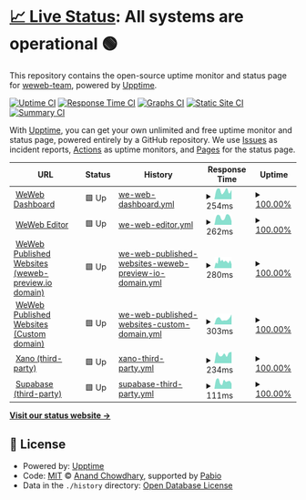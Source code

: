 # [📈 Live Status](https://status.weweb.io): <!--live status--> **All systems are operational 🟢**

This repository contains the open-source uptime monitor and status page for [weweb-team](https://status.weweb.io), powered by [Upptime](https://github.com/upptime/upptime).

[![Uptime CI](https://github.com/weweb-team/status-page/workflows/Uptime%20CI/badge.svg)](https://github.com/weweb-team/status-page/actions?query=workflow%3A%22Uptime+CI%22)
[![Response Time CI](https://github.com/weweb-team/status-page/workflows/Response%20Time%20CI/badge.svg)](https://github.com/weweb-team/status-page/actions?query=workflow%3A%22Response+Time+CI%22)
[![Graphs CI](https://github.com/weweb-team/status-page/workflows/Graphs%20CI/badge.svg)](https://github.com/weweb-team/status-page/actions?query=workflow%3A%22Graphs+CI%22)
[![Static Site CI](https://github.com/weweb-team/status-page/workflows/Static%20Site%20CI/badge.svg)](https://github.com/weweb-team/status-page/actions?query=workflow%3A%22Static+Site+CI%22)
[![Summary CI](https://github.com/weweb-team/status-page/workflows/Summary%20CI/badge.svg)](https://github.com/weweb-team/status-page/actions?query=workflow%3A%22Summary+CI%22)

With [Upptime](https://upptime.js.org), you can get your own unlimited and free uptime monitor and status page, powered entirely by a GitHub repository. We use [Issues](https://github.com/weweb-team/status-page/issues) as incident reports, [Actions](https://github.com/weweb-team/status-page/actions) as uptime monitors, and [Pages](https://status.weweb.io) for the status page.

<!--start: status pages-->
<!-- This summary is generated by Upptime (https://github.com/upptime/upptime) -->
<!-- Do not edit this manually, your changes will be overwritten -->
<!-- prettier-ignore -->
| URL | Status | History | Response Time | Uptime |
| --- | ------ | ------- | ------------- | ------ |
| <img alt="" src="https://status.weweb.io/weweb-logo-icon-white.svg" height="13"> [WeWeb Dashboard](https://dashboard.weweb.io/) | 🟩 Up | [we-web-dashboard.yml](https://github.com/weweb-team/status-page/commits/HEAD/history/we-web-dashboard.yml) | <details><summary><img alt="Response time graph" src="./graphs/we-web-dashboard/response-time-week.png" height="20"> 254ms</summary><br><a href="https://status.weweb.io/history/we-web-dashboard"><img alt="Response time 296" src="https://img.shields.io/endpoint?url=https%3A%2F%2Fraw.githubusercontent.com%2Fweweb-team%2Fstatus-page%2FHEAD%2Fapi%2Fwe-web-dashboard%2Fresponse-time.json"></a><br><a href="https://status.weweb.io/history/we-web-dashboard"><img alt="24-hour response time 279" src="https://img.shields.io/endpoint?url=https%3A%2F%2Fraw.githubusercontent.com%2Fweweb-team%2Fstatus-page%2FHEAD%2Fapi%2Fwe-web-dashboard%2Fresponse-time-day.json"></a><br><a href="https://status.weweb.io/history/we-web-dashboard"><img alt="7-day response time 254" src="https://img.shields.io/endpoint?url=https%3A%2F%2Fraw.githubusercontent.com%2Fweweb-team%2Fstatus-page%2FHEAD%2Fapi%2Fwe-web-dashboard%2Fresponse-time-week.json"></a><br><a href="https://status.weweb.io/history/we-web-dashboard"><img alt="30-day response time 276" src="https://img.shields.io/endpoint?url=https%3A%2F%2Fraw.githubusercontent.com%2Fweweb-team%2Fstatus-page%2FHEAD%2Fapi%2Fwe-web-dashboard%2Fresponse-time-month.json"></a><br><a href="https://status.weweb.io/history/we-web-dashboard"><img alt="1-year response time 296" src="https://img.shields.io/endpoint?url=https%3A%2F%2Fraw.githubusercontent.com%2Fweweb-team%2Fstatus-page%2FHEAD%2Fapi%2Fwe-web-dashboard%2Fresponse-time-year.json"></a></details> | <details><summary><a href="https://status.weweb.io/history/we-web-dashboard">100.00%</a></summary><a href="https://status.weweb.io/history/we-web-dashboard"><img alt="All-time uptime 100.00%" src="https://img.shields.io/endpoint?url=https%3A%2F%2Fraw.githubusercontent.com%2Fweweb-team%2Fstatus-page%2FHEAD%2Fapi%2Fwe-web-dashboard%2Fuptime.json"></a><br><a href="https://status.weweb.io/history/we-web-dashboard"><img alt="24-hour uptime 100.00%" src="https://img.shields.io/endpoint?url=https%3A%2F%2Fraw.githubusercontent.com%2Fweweb-team%2Fstatus-page%2FHEAD%2Fapi%2Fwe-web-dashboard%2Fuptime-day.json"></a><br><a href="https://status.weweb.io/history/we-web-dashboard"><img alt="7-day uptime 100.00%" src="https://img.shields.io/endpoint?url=https%3A%2F%2Fraw.githubusercontent.com%2Fweweb-team%2Fstatus-page%2FHEAD%2Fapi%2Fwe-web-dashboard%2Fuptime-week.json"></a><br><a href="https://status.weweb.io/history/we-web-dashboard"><img alt="30-day uptime 100.00%" src="https://img.shields.io/endpoint?url=https%3A%2F%2Fraw.githubusercontent.com%2Fweweb-team%2Fstatus-page%2FHEAD%2Fapi%2Fwe-web-dashboard%2Fuptime-month.json"></a><br><a href="https://status.weweb.io/history/we-web-dashboard"><img alt="1-year uptime 100.00%" src="https://img.shields.io/endpoint?url=https%3A%2F%2Fraw.githubusercontent.com%2Fweweb-team%2Fstatus-page%2FHEAD%2Fapi%2Fwe-web-dashboard%2Fuptime-year.json"></a></details>
| <img alt="" src="https://status.weweb.io/weweb-logo-icon-white.svg" height="13"> [WeWeb Editor](https://editor.weweb.io/) | 🟩 Up | [we-web-editor.yml](https://github.com/weweb-team/status-page/commits/HEAD/history/we-web-editor.yml) | <details><summary><img alt="Response time graph" src="./graphs/we-web-editor/response-time-week.png" height="20"> 262ms</summary><br><a href="https://status.weweb.io/history/we-web-editor"><img alt="Response time 310" src="https://img.shields.io/endpoint?url=https%3A%2F%2Fraw.githubusercontent.com%2Fweweb-team%2Fstatus-page%2FHEAD%2Fapi%2Fwe-web-editor%2Fresponse-time.json"></a><br><a href="https://status.weweb.io/history/we-web-editor"><img alt="24-hour response time 126" src="https://img.shields.io/endpoint?url=https%3A%2F%2Fraw.githubusercontent.com%2Fweweb-team%2Fstatus-page%2FHEAD%2Fapi%2Fwe-web-editor%2Fresponse-time-day.json"></a><br><a href="https://status.weweb.io/history/we-web-editor"><img alt="7-day response time 262" src="https://img.shields.io/endpoint?url=https%3A%2F%2Fraw.githubusercontent.com%2Fweweb-team%2Fstatus-page%2FHEAD%2Fapi%2Fwe-web-editor%2Fresponse-time-week.json"></a><br><a href="https://status.weweb.io/history/we-web-editor"><img alt="30-day response time 296" src="https://img.shields.io/endpoint?url=https%3A%2F%2Fraw.githubusercontent.com%2Fweweb-team%2Fstatus-page%2FHEAD%2Fapi%2Fwe-web-editor%2Fresponse-time-month.json"></a><br><a href="https://status.weweb.io/history/we-web-editor"><img alt="1-year response time 310" src="https://img.shields.io/endpoint?url=https%3A%2F%2Fraw.githubusercontent.com%2Fweweb-team%2Fstatus-page%2FHEAD%2Fapi%2Fwe-web-editor%2Fresponse-time-year.json"></a></details> | <details><summary><a href="https://status.weweb.io/history/we-web-editor">100.00%</a></summary><a href="https://status.weweb.io/history/we-web-editor"><img alt="All-time uptime 100.00%" src="https://img.shields.io/endpoint?url=https%3A%2F%2Fraw.githubusercontent.com%2Fweweb-team%2Fstatus-page%2FHEAD%2Fapi%2Fwe-web-editor%2Fuptime.json"></a><br><a href="https://status.weweb.io/history/we-web-editor"><img alt="24-hour uptime 100.00%" src="https://img.shields.io/endpoint?url=https%3A%2F%2Fraw.githubusercontent.com%2Fweweb-team%2Fstatus-page%2FHEAD%2Fapi%2Fwe-web-editor%2Fuptime-day.json"></a><br><a href="https://status.weweb.io/history/we-web-editor"><img alt="7-day uptime 100.00%" src="https://img.shields.io/endpoint?url=https%3A%2F%2Fraw.githubusercontent.com%2Fweweb-team%2Fstatus-page%2FHEAD%2Fapi%2Fwe-web-editor%2Fuptime-week.json"></a><br><a href="https://status.weweb.io/history/we-web-editor"><img alt="30-day uptime 100.00%" src="https://img.shields.io/endpoint?url=https%3A%2F%2Fraw.githubusercontent.com%2Fweweb-team%2Fstatus-page%2FHEAD%2Fapi%2Fwe-web-editor%2Fuptime-month.json"></a><br><a href="https://status.weweb.io/history/we-web-editor"><img alt="1-year uptime 100.00%" src="https://img.shields.io/endpoint?url=https%3A%2F%2Fraw.githubusercontent.com%2Fweweb-team%2Fstatus-page%2FHEAD%2Fapi%2Fwe-web-editor%2Fuptime-year.json"></a></details>
| <img alt="" src="https://status.weweb.io/weweb-logo-icon-white.svg" height="13"> [WeWeb Published Websites (weweb-preview.io domain)](https://b67796af-1e4a-4265-9be2-72dcf41d8a78.weweb-preview.io/) | 🟩 Up | [we-web-published-websites-weweb-preview-io-domain.yml](https://github.com/weweb-team/status-page/commits/HEAD/history/we-web-published-websites-weweb-preview-io-domain.yml) | <details><summary><img alt="Response time graph" src="./graphs/we-web-published-websites-weweb-preview-io-domain/response-time-week.png" height="20"> 280ms</summary><br><a href="https://status.weweb.io/history/we-web-published-websites-weweb-preview-io-domain"><img alt="Response time 339" src="https://img.shields.io/endpoint?url=https%3A%2F%2Fraw.githubusercontent.com%2Fweweb-team%2Fstatus-page%2FHEAD%2Fapi%2Fwe-web-published-websites-weweb-preview-io-domain%2Fresponse-time.json"></a><br><a href="https://status.weweb.io/history/we-web-published-websites-weweb-preview-io-domain"><img alt="24-hour response time 229" src="https://img.shields.io/endpoint?url=https%3A%2F%2Fraw.githubusercontent.com%2Fweweb-team%2Fstatus-page%2FHEAD%2Fapi%2Fwe-web-published-websites-weweb-preview-io-domain%2Fresponse-time-day.json"></a><br><a href="https://status.weweb.io/history/we-web-published-websites-weweb-preview-io-domain"><img alt="7-day response time 280" src="https://img.shields.io/endpoint?url=https%3A%2F%2Fraw.githubusercontent.com%2Fweweb-team%2Fstatus-page%2FHEAD%2Fapi%2Fwe-web-published-websites-weweb-preview-io-domain%2Fresponse-time-week.json"></a><br><a href="https://status.weweb.io/history/we-web-published-websites-weweb-preview-io-domain"><img alt="30-day response time 354" src="https://img.shields.io/endpoint?url=https%3A%2F%2Fraw.githubusercontent.com%2Fweweb-team%2Fstatus-page%2FHEAD%2Fapi%2Fwe-web-published-websites-weweb-preview-io-domain%2Fresponse-time-month.json"></a><br><a href="https://status.weweb.io/history/we-web-published-websites-weweb-preview-io-domain"><img alt="1-year response time 339" src="https://img.shields.io/endpoint?url=https%3A%2F%2Fraw.githubusercontent.com%2Fweweb-team%2Fstatus-page%2FHEAD%2Fapi%2Fwe-web-published-websites-weweb-preview-io-domain%2Fresponse-time-year.json"></a></details> | <details><summary><a href="https://status.weweb.io/history/we-web-published-websites-weweb-preview-io-domain">100.00%</a></summary><a href="https://status.weweb.io/history/we-web-published-websites-weweb-preview-io-domain"><img alt="All-time uptime 100.00%" src="https://img.shields.io/endpoint?url=https%3A%2F%2Fraw.githubusercontent.com%2Fweweb-team%2Fstatus-page%2FHEAD%2Fapi%2Fwe-web-published-websites-weweb-preview-io-domain%2Fuptime.json"></a><br><a href="https://status.weweb.io/history/we-web-published-websites-weweb-preview-io-domain"><img alt="24-hour uptime 100.00%" src="https://img.shields.io/endpoint?url=https%3A%2F%2Fraw.githubusercontent.com%2Fweweb-team%2Fstatus-page%2FHEAD%2Fapi%2Fwe-web-published-websites-weweb-preview-io-domain%2Fuptime-day.json"></a><br><a href="https://status.weweb.io/history/we-web-published-websites-weweb-preview-io-domain"><img alt="7-day uptime 100.00%" src="https://img.shields.io/endpoint?url=https%3A%2F%2Fraw.githubusercontent.com%2Fweweb-team%2Fstatus-page%2FHEAD%2Fapi%2Fwe-web-published-websites-weweb-preview-io-domain%2Fuptime-week.json"></a><br><a href="https://status.weweb.io/history/we-web-published-websites-weweb-preview-io-domain"><img alt="30-day uptime 100.00%" src="https://img.shields.io/endpoint?url=https%3A%2F%2Fraw.githubusercontent.com%2Fweweb-team%2Fstatus-page%2FHEAD%2Fapi%2Fwe-web-published-websites-weweb-preview-io-domain%2Fuptime-month.json"></a><br><a href="https://status.weweb.io/history/we-web-published-websites-weweb-preview-io-domain"><img alt="1-year uptime 100.00%" src="https://img.shields.io/endpoint?url=https%3A%2F%2Fraw.githubusercontent.com%2Fweweb-team%2Fstatus-page%2FHEAD%2Fapi%2Fwe-web-published-websites-weweb-preview-io-domain%2Fuptime-year.json"></a></details>
| <img alt="" src="https://status.weweb.io/weweb-logo-icon-white.svg" height="13"> [WeWeb Published Websites (Custom domain)](https://health-check.weweb.io) | 🟩 Up | [we-web-published-websites-custom-domain.yml](https://github.com/weweb-team/status-page/commits/HEAD/history/we-web-published-websites-custom-domain.yml) | <details><summary><img alt="Response time graph" src="./graphs/we-web-published-websites-custom-domain/response-time-week.png" height="20"> 303ms</summary><br><a href="https://status.weweb.io/history/we-web-published-websites-custom-domain"><img alt="Response time 261" src="https://img.shields.io/endpoint?url=https%3A%2F%2Fraw.githubusercontent.com%2Fweweb-team%2Fstatus-page%2FHEAD%2Fapi%2Fwe-web-published-websites-custom-domain%2Fresponse-time.json"></a><br><a href="https://status.weweb.io/history/we-web-published-websites-custom-domain"><img alt="24-hour response time 511" src="https://img.shields.io/endpoint?url=https%3A%2F%2Fraw.githubusercontent.com%2Fweweb-team%2Fstatus-page%2FHEAD%2Fapi%2Fwe-web-published-websites-custom-domain%2Fresponse-time-day.json"></a><br><a href="https://status.weweb.io/history/we-web-published-websites-custom-domain"><img alt="7-day response time 303" src="https://img.shields.io/endpoint?url=https%3A%2F%2Fraw.githubusercontent.com%2Fweweb-team%2Fstatus-page%2FHEAD%2Fapi%2Fwe-web-published-websites-custom-domain%2Fresponse-time-week.json"></a><br><a href="https://status.weweb.io/history/we-web-published-websites-custom-domain"><img alt="30-day response time 269" src="https://img.shields.io/endpoint?url=https%3A%2F%2Fraw.githubusercontent.com%2Fweweb-team%2Fstatus-page%2FHEAD%2Fapi%2Fwe-web-published-websites-custom-domain%2Fresponse-time-month.json"></a><br><a href="https://status.weweb.io/history/we-web-published-websites-custom-domain"><img alt="1-year response time 261" src="https://img.shields.io/endpoint?url=https%3A%2F%2Fraw.githubusercontent.com%2Fweweb-team%2Fstatus-page%2FHEAD%2Fapi%2Fwe-web-published-websites-custom-domain%2Fresponse-time-year.json"></a></details> | <details><summary><a href="https://status.weweb.io/history/we-web-published-websites-custom-domain">100.00%</a></summary><a href="https://status.weweb.io/history/we-web-published-websites-custom-domain"><img alt="All-time uptime 100.00%" src="https://img.shields.io/endpoint?url=https%3A%2F%2Fraw.githubusercontent.com%2Fweweb-team%2Fstatus-page%2FHEAD%2Fapi%2Fwe-web-published-websites-custom-domain%2Fuptime.json"></a><br><a href="https://status.weweb.io/history/we-web-published-websites-custom-domain"><img alt="24-hour uptime 100.00%" src="https://img.shields.io/endpoint?url=https%3A%2F%2Fraw.githubusercontent.com%2Fweweb-team%2Fstatus-page%2FHEAD%2Fapi%2Fwe-web-published-websites-custom-domain%2Fuptime-day.json"></a><br><a href="https://status.weweb.io/history/we-web-published-websites-custom-domain"><img alt="7-day uptime 100.00%" src="https://img.shields.io/endpoint?url=https%3A%2F%2Fraw.githubusercontent.com%2Fweweb-team%2Fstatus-page%2FHEAD%2Fapi%2Fwe-web-published-websites-custom-domain%2Fuptime-week.json"></a><br><a href="https://status.weweb.io/history/we-web-published-websites-custom-domain"><img alt="30-day uptime 100.00%" src="https://img.shields.io/endpoint?url=https%3A%2F%2Fraw.githubusercontent.com%2Fweweb-team%2Fstatus-page%2FHEAD%2Fapi%2Fwe-web-published-websites-custom-domain%2Fuptime-month.json"></a><br><a href="https://status.weweb.io/history/we-web-published-websites-custom-domain"><img alt="1-year uptime 100.00%" src="https://img.shields.io/endpoint?url=https%3A%2F%2Fraw.githubusercontent.com%2Fweweb-team%2Fstatus-page%2FHEAD%2Fapi%2Fwe-web-published-websites-custom-domain%2Fuptime-year.json"></a></details>
| <img alt="" src="https://icons.duckduckgo.com/ip3/app.xano.com.ico" height="13"> [Xano (third-party)](https://app.xano.com/) | 🟩 Up | [xano-third-party.yml](https://github.com/weweb-team/status-page/commits/HEAD/history/xano-third-party.yml) | <details><summary><img alt="Response time graph" src="./graphs/xano-third-party/response-time-week.png" height="20"> 234ms</summary><br><a href="https://status.weweb.io/history/xano-third-party"><img alt="Response time 235" src="https://img.shields.io/endpoint?url=https%3A%2F%2Fraw.githubusercontent.com%2Fweweb-team%2Fstatus-page%2FHEAD%2Fapi%2Fxano-third-party%2Fresponse-time.json"></a><br><a href="https://status.weweb.io/history/xano-third-party"><img alt="24-hour response time 292" src="https://img.shields.io/endpoint?url=https%3A%2F%2Fraw.githubusercontent.com%2Fweweb-team%2Fstatus-page%2FHEAD%2Fapi%2Fxano-third-party%2Fresponse-time-day.json"></a><br><a href="https://status.weweb.io/history/xano-third-party"><img alt="7-day response time 234" src="https://img.shields.io/endpoint?url=https%3A%2F%2Fraw.githubusercontent.com%2Fweweb-team%2Fstatus-page%2FHEAD%2Fapi%2Fxano-third-party%2Fresponse-time-week.json"></a><br><a href="https://status.weweb.io/history/xano-third-party"><img alt="30-day response time 232" src="https://img.shields.io/endpoint?url=https%3A%2F%2Fraw.githubusercontent.com%2Fweweb-team%2Fstatus-page%2FHEAD%2Fapi%2Fxano-third-party%2Fresponse-time-month.json"></a><br><a href="https://status.weweb.io/history/xano-third-party"><img alt="1-year response time 235" src="https://img.shields.io/endpoint?url=https%3A%2F%2Fraw.githubusercontent.com%2Fweweb-team%2Fstatus-page%2FHEAD%2Fapi%2Fxano-third-party%2Fresponse-time-year.json"></a></details> | <details><summary><a href="https://status.weweb.io/history/xano-third-party">100.00%</a></summary><a href="https://status.weweb.io/history/xano-third-party"><img alt="All-time uptime 100.00%" src="https://img.shields.io/endpoint?url=https%3A%2F%2Fraw.githubusercontent.com%2Fweweb-team%2Fstatus-page%2FHEAD%2Fapi%2Fxano-third-party%2Fuptime.json"></a><br><a href="https://status.weweb.io/history/xano-third-party"><img alt="24-hour uptime 100.00%" src="https://img.shields.io/endpoint?url=https%3A%2F%2Fraw.githubusercontent.com%2Fweweb-team%2Fstatus-page%2FHEAD%2Fapi%2Fxano-third-party%2Fuptime-day.json"></a><br><a href="https://status.weweb.io/history/xano-third-party"><img alt="7-day uptime 100.00%" src="https://img.shields.io/endpoint?url=https%3A%2F%2Fraw.githubusercontent.com%2Fweweb-team%2Fstatus-page%2FHEAD%2Fapi%2Fxano-third-party%2Fuptime-week.json"></a><br><a href="https://status.weweb.io/history/xano-third-party"><img alt="30-day uptime 100.00%" src="https://img.shields.io/endpoint?url=https%3A%2F%2Fraw.githubusercontent.com%2Fweweb-team%2Fstatus-page%2FHEAD%2Fapi%2Fxano-third-party%2Fuptime-month.json"></a><br><a href="https://status.weweb.io/history/xano-third-party"><img alt="1-year uptime 100.00%" src="https://img.shields.io/endpoint?url=https%3A%2F%2Fraw.githubusercontent.com%2Fweweb-team%2Fstatus-page%2FHEAD%2Fapi%2Fxano-third-party%2Fuptime-year.json"></a></details>
| <img alt="" src="https://icons.duckduckgo.com/ip3/supabase.com.ico" height="13"> [Supabase (third-party)](https://supabase.com/dashboard/org) | 🟩 Up | [supabase-third-party.yml](https://github.com/weweb-team/status-page/commits/HEAD/history/supabase-third-party.yml) | <details><summary><img alt="Response time graph" src="./graphs/supabase-third-party/response-time-week.png" height="20"> 111ms</summary><br><a href="https://status.weweb.io/history/supabase-third-party"><img alt="Response time 118" src="https://img.shields.io/endpoint?url=https%3A%2F%2Fraw.githubusercontent.com%2Fweweb-team%2Fstatus-page%2FHEAD%2Fapi%2Fsupabase-third-party%2Fresponse-time.json"></a><br><a href="https://status.weweb.io/history/supabase-third-party"><img alt="24-hour response time 79" src="https://img.shields.io/endpoint?url=https%3A%2F%2Fraw.githubusercontent.com%2Fweweb-team%2Fstatus-page%2FHEAD%2Fapi%2Fsupabase-third-party%2Fresponse-time-day.json"></a><br><a href="https://status.weweb.io/history/supabase-third-party"><img alt="7-day response time 111" src="https://img.shields.io/endpoint?url=https%3A%2F%2Fraw.githubusercontent.com%2Fweweb-team%2Fstatus-page%2FHEAD%2Fapi%2Fsupabase-third-party%2Fresponse-time-week.json"></a><br><a href="https://status.weweb.io/history/supabase-third-party"><img alt="30-day response time 125" src="https://img.shields.io/endpoint?url=https%3A%2F%2Fraw.githubusercontent.com%2Fweweb-team%2Fstatus-page%2FHEAD%2Fapi%2Fsupabase-third-party%2Fresponse-time-month.json"></a><br><a href="https://status.weweb.io/history/supabase-third-party"><img alt="1-year response time 118" src="https://img.shields.io/endpoint?url=https%3A%2F%2Fraw.githubusercontent.com%2Fweweb-team%2Fstatus-page%2FHEAD%2Fapi%2Fsupabase-third-party%2Fresponse-time-year.json"></a></details> | <details><summary><a href="https://status.weweb.io/history/supabase-third-party">100.00%</a></summary><a href="https://status.weweb.io/history/supabase-third-party"><img alt="All-time uptime 100.00%" src="https://img.shields.io/endpoint?url=https%3A%2F%2Fraw.githubusercontent.com%2Fweweb-team%2Fstatus-page%2FHEAD%2Fapi%2Fsupabase-third-party%2Fuptime.json"></a><br><a href="https://status.weweb.io/history/supabase-third-party"><img alt="24-hour uptime 100.00%" src="https://img.shields.io/endpoint?url=https%3A%2F%2Fraw.githubusercontent.com%2Fweweb-team%2Fstatus-page%2FHEAD%2Fapi%2Fsupabase-third-party%2Fuptime-day.json"></a><br><a href="https://status.weweb.io/history/supabase-third-party"><img alt="7-day uptime 100.00%" src="https://img.shields.io/endpoint?url=https%3A%2F%2Fraw.githubusercontent.com%2Fweweb-team%2Fstatus-page%2FHEAD%2Fapi%2Fsupabase-third-party%2Fuptime-week.json"></a><br><a href="https://status.weweb.io/history/supabase-third-party"><img alt="30-day uptime 100.00%" src="https://img.shields.io/endpoint?url=https%3A%2F%2Fraw.githubusercontent.com%2Fweweb-team%2Fstatus-page%2FHEAD%2Fapi%2Fsupabase-third-party%2Fuptime-month.json"></a><br><a href="https://status.weweb.io/history/supabase-third-party"><img alt="1-year uptime 100.00%" src="https://img.shields.io/endpoint?url=https%3A%2F%2Fraw.githubusercontent.com%2Fweweb-team%2Fstatus-page%2FHEAD%2Fapi%2Fsupabase-third-party%2Fuptime-year.json"></a></details>

<!--end: status pages-->

[**Visit our status website →**](https://status.weweb.io)

## 📄 License

- Powered by: [Upptime](https://github.com/upptime/upptime)
- Code: [MIT](./LICENSE) © [Anand Chowdhary](https://anandchowdhary.com), supported by [Pabio](https://pabio.com)
- Data in the `./history` directory: [Open Database License](https://opendatacommons.org/licenses/odbl/1-0/)
